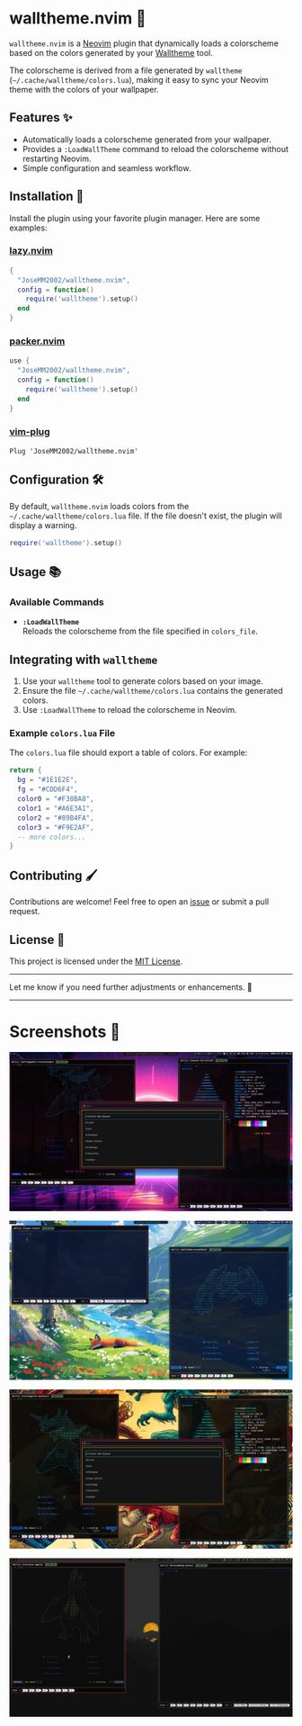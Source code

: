 # walltheme.nvim 🌈

`walltheme.nvim` is a [Neovim](https://neovim.io/) plugin that dynamically loads a colorscheme based on the colors generated by your [Walltheme](https://github.com/JoseMM2002/walltheme) tool.

The colorscheme is derived from a file generated by `walltheme` (`~/.cache/walltheme/colors.lua`), making it easy to sync your Neovim theme with the colors of your wallpaper.

## Features ✨

- Automatically loads a colorscheme generated from your wallpaper.
- Provides a `:LoadWallTheme` command to reload the colorscheme without restarting Neovim.
- Simple configuration and seamless workflow.

## Installation 🚀

Install the plugin using your favorite plugin manager. Here are some examples:

### [lazy.nvim](https://github.com/folke/lazy.nvim)

```lua
{
  "JoseMM2002/walltheme.nvim",
  config = function()
    require('walltheme').setup()
  end
}
```

### [packer.nvim](https://github.com/wbthomason/packer.nvim)

```lua
use {
  "JoseMM2002/walltheme.nvim",
  config = function()
    require('walltheme').setup()
  end
}
```

### [vim-plug](https://github.com/junegunn/vim-plug)

```vim
Plug 'JoseMM2002/walltheme.nvim'
```

## Configuration 🛠️

By default, `walltheme.nvim` loads colors from the `~/.cache/walltheme/colors.lua` file. If the file doesn't exist, the plugin will display a warning.

```lua
require('walltheme').setup()
```

## Usage 📚

### Available Commands

- **`:LoadWallTheme`**  
  Reloads the colorscheme from the file specified in `colors_file`.

## Integrating with `walltheme`

1. Use your `walltheme` tool to generate colors based on your image.
2. Ensure the file `~/.cache/walltheme/colors.lua` contains the generated colors.
3. Use `:LoadWallTheme` to reload the colorscheme in Neovim.

### Example `colors.lua` File

The `colors.lua` file should export a table of colors. For example:

```lua
return {
  bg = "#1E1E2E",
  fg = "#CDD6F4",
  color0 = "#F38BA8",
  color1 = "#A6E3A1",
  color2 = "#89B4FA",
  color3 = "#F9E2AF",
  -- more colors...
}
```

## Contributing 🖌️

Contributions are welcome! Feel free to open an [issue](https://github.com/your-username/walltheme.nvim/issues) or submit a pull request.

## License 📄

This project is licensed under the [MIT License](./LICENSE).

---

Let me know if you need further adjustments or enhancements. 🚀

---

# Screenshots 📸

![Screenshot1](pictures/Screenshot1.jpeg)

![Screenshot2](pictures/Screenshot2.jpeg)

![Screenshot3](pictures/Screenshot3.jpeg)

![Screenshot4](pictures/Screenshot4.jpeg)
